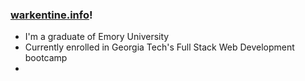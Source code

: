 ### [warkentine.info](https://warkentine.info)!


- I'm a graduate of Emory University
- Currently enrolled in Georgia Tech's Full Stack Web Development bootcamp
- 
